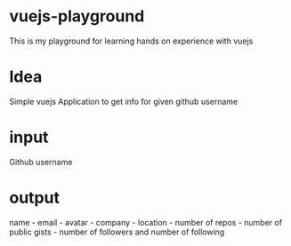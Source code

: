 # vuejs-playground

This is my playground for learning hands on experience with vuejs

# Idea

Simple vuejs Application to get info for given github username

# input

Github username

# output

name - email - avatar - company - location - number of repos - number of public gists - number of followers and number of following
